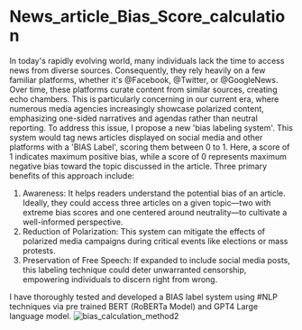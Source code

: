 # News_article_Bias_Score_calculation

In today's rapidly evolving world, many individuals lack the time to access news from diverse sources. Consequently, they rely heavily on a few familiar platforms, whether it's @Facebook, @Twitter, or @GoogleNews. Over time, these platforms curate content from similar sources, creating echo chambers. This is particularly concerning in our current era, where numerous media agencies increasingly showcase polarized content, emphasizing one-sided narratives and agendas rather than neutral reporting.
To address this issue, I propose a new 'bias labeling system'. This system would tag news articles displayed on social media and other platforms with a 'BIAS Label', scoring them between 0 to 1. Here, a score of 1 indicates maximum positive bias, while a score of 0 represents maximum negative bias toward the topic discussed in the article.
Three primary benefits of this approach include:
1. Awareness: It helps readers understand the potential bias of an article. Ideally, they could access three articles on a given topic—two with extreme bias scores and one centered around neutrality—to cultivate a well-informed perspective.
2. Reduction of Polarization: This system can mitigate the effects of polarized media campaigns during critical events like elections or mass protests.
3. Preservation of Free Speech: If expanded to include social media posts, this labeling technique could deter unwarranted censorship, empowering individuals to discern right from wrong.

I have thoroughly tested and developed a BIAS label system using #NLP techniques via pre trained BERT (RoBERTa Model) and GPT4 Large language model.
![bias_calculation_method2](https://github.com/himtomar/News_article_Bias_Score_calculation/assets/102384345/0394dddc-2858-42b0-93e6-24685a16b04d)

